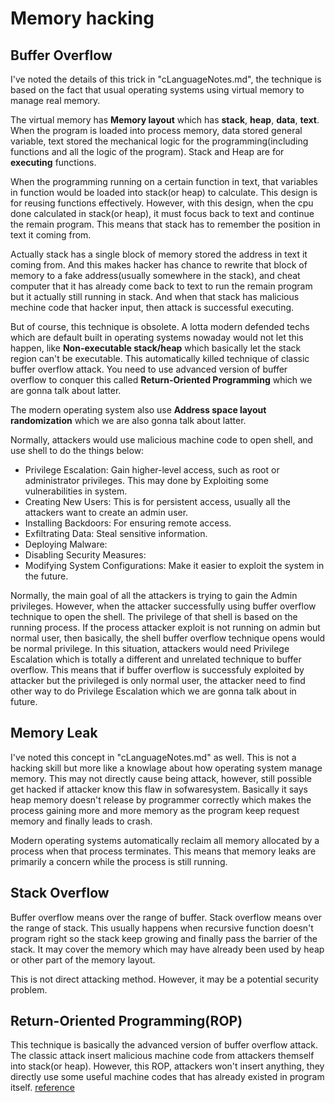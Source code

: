 # Memory hacking

Buffer Overflow
---------------
I've noted the details of this trick in "cLanguageNotes.md", the technique is based on the fact that usual operating systems using virtual memory to manage real memory. 

The virtual memory has **Memory layout** which has **stack**, **heap**, **data**, **text**. When the program is loaded into process memory, data stored general variable, text stored the mechanical logic for the programming(including functions and all the logic of the program). Stack and Heap are for **executing** functions. 

When the programming running on a certain function in text, that variables in function would be loaded into stack(or heap) to calculate. This design is for reusing functions effectively. However, with this design, when the cpu done calculated in stack(or heap), it must focus back to text and continue the remain program. This means that stack has to remember the position in text it coming from. 

Actually stack has a single block of memory stored the address in text it coming from. And this makes hacker has chance to rewrite that block of memory to a fake address(usually somewhere in the stack), and cheat computer that it has already come back to text to run the remain program but it actually still running in stack. And when that stack has malicious mechine code that hacker input, then attack is successful executing.

But of course, this technique is obsolete. A lotta modern defended techs which are default built in operating systems nowaday would not let this happen, like **Non-executable stack/heap** which basically let the stack region can't be executable. This automatically killed technique of classic buffer overflow attack. You need to use advanced version of buffer overflow to conquer this called **Return-Oriented Programming** which we are gonna talk about latter.

The modern operating system also use **Address space layout randomization** which we are also gonna talk about latter. 

Normally, attackers would use malicious machine code to open shell, and use shell to do the things below:
  * Privilege Escalation: Gain higher-level access, such as root or administrator privileges. This may done by Exploiting some vulnerabilities in system.
  * Creating New Users: This is for persistent access, usually all the attackers want to create an admin user.
  * Installing Backdoors: For ensuring remote access.
  * Exfiltrating Data: Steal sensitive information.
  * Deploying Malware:
  * Disabling Security Measures:
  * Modifying System Configurations: Make it easier to exploit the system in the future.

Normally, the main goal of all the attackers is trying to gain the Admin privileges. However, when the attacker successfully using buffer overflow technique to open the shell. The privilege of that shell is based on the running process. If the process attacker exploit is not running on admin but normal user, then basically, the shell buffer overflow technique opens would be normal privilege. In this situation, attackers would need Privilege Escalation which is totally a different and unrelated technique to buffer overflow. This means that if buffer overflow is successfuly exploited by attacker but the privileged is only normal user, the attacker need to find other way to do Privilege Escalation which we are gonna talk about in future.

Memory Leak
-----------
I've noted this concept in "cLanguageNotes.md" as well. This is not a hacking skill but more like a knowlage about how operating system manage memory. This may not directly cause being attack, however, still possible get hacked if attacker know this flaw in sofwaresystem. Basically it says heap memory doesn't release by programmer correctly which makes the process gaining more and more memory as the program keep request memory and finally leads to crash. 

Modern operating systems automatically reclaim all memory allocated by a process when that process terminates. This means that memory leaks are primarily a concern while the process is still running.

Stack Overflow
--------------
Buffer overflow means over the range of buffer. Stack overflow means over the range of stack. This usually happens when recursive function doesn't program right so the stack keep growing and finally pass the barrier of the stack. It may cover the memory which may have already been used by heap or other part of the memory layout.

This is not direct attacking method. However, it may be a potential security problem.

Return-Oriented Programming(ROP) 
--------------------------------
This technique is basically the advanced version of buffer overflow attack. The classic attack insert malicious machine code from attackers themself into stack(or heap). However, this ROP, attackers won't insert anything, they directly use some useful machine codes that has already existed in program itself. [reference](https://secureteam.co.uk/articles/how-return-oriented-programming-exploits-work/)
